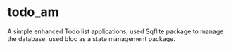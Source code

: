 # todo_am

A simple enhanced Todo list applications, used Sqflite package to manage the database, used bloc as a state management package.


